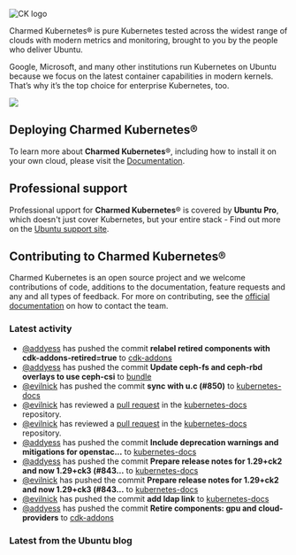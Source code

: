 ![CK logo](https://assets.ubuntu.com/v1/451d4cf4-Charmed+Kubernetes_RGB_onWhite_2022.svg)

Charmed Kubernetes® is pure Kubernetes tested across the widest range of clouds with modern metrics and monitoring, brought to you by the people who deliver Ubuntu.

Google, Microsoft, and many other institutions run Kubernetes on Ubuntu because we focus on the latest container capabilities in modern kernels. That’s why it’s the top choice for enterprise Kubernetes, too.

![](https://assets.ubuntu.com/v1/843c77b6-juju-at-a-glace.svg)

## Deploying Charmed Kubernetes®

To learn more about **Charmed Kubernetes**®, including how to install it on your own cloud, please visit the [Documentation][docs].

## Professional support

Professional upport for **Charmed Kubernetes**® is covered by **Ubuntu Pro**, which doesn't just cover Kubernetes, but your entire stack - Find out more on the [Ubuntu support site](https://ubuntu.com/support).

## Contributing to Charmed Kubernetes®

Charmed Kubernetes is an open source project and we welcome contributions of code, additions to the documentation, feature requests and any and all types of feedback. For more on contributing, see the [official documentation][get-in-touch] on how to contact the team.

<!-- LINKS -->
[docs]: https://ubuntu.com/kubernetes/docs
[get-in-touch]: https://ubuntu.com/kubernetes/docs/get-in-touch

### Latest activity

<!-- activity starts -->
 - [@addyess](https://github.com/addyess) has pushed the commit **relabel retired components with cdk-addons-retired=true** to [cdk-addons](https://github.com/charmed-kubernetes/cdk-addons)
 - [@addyess](https://github.com/addyess) has pushed the commit **Update ceph-fs and ceph-rbd overlays to use ceph-csi** to [bundle](https://github.com/charmed-kubernetes/bundle)
 - [@evilnick](https://github.com/evilnick) has pushed the commit **sync with u.c (#850)** to [kubernetes-docs](https://github.com/charmed-kubernetes/kubernetes-docs)
 - [@evilnick](https://github.com/evilnick) has reviewed a [pull request](https://github.com/charmed-kubernetes/kubernetes-docs/pull/850) in the [kubernetes-docs](https://github.com/charmed-kubernetes/kubernetes-docs) repository.
 - [@evilnick](https://github.com/evilnick) has reviewed a [pull request](https://github.com/charmed-kubernetes/kubernetes-docs/pull/850) in the [kubernetes-docs](https://github.com/charmed-kubernetes/kubernetes-docs) repository.
 - [@addyess](https://github.com/addyess) has pushed the commit **Include deprecation warnings and mitigations for openstac...** to [kubernetes-docs](https://github.com/charmed-kubernetes/kubernetes-docs)
 - [@addyess](https://github.com/addyess) has pushed the commit **Prepare release notes for 1.29+ck2 and now 1.29+ck3 (#843...** to [kubernetes-docs](https://github.com/charmed-kubernetes/kubernetes-docs)
 - [@evilnick](https://github.com/evilnick) has pushed the commit **Prepare release notes for 1.29+ck2 and now 1.29+ck3 (#843...** to [kubernetes-docs](https://github.com/charmed-kubernetes/kubernetes-docs)
 - [@evilnick](https://github.com/evilnick) has pushed the commit **add ldap link** to [kubernetes-docs](https://github.com/charmed-kubernetes/kubernetes-docs)
 - [@addyess](https://github.com/addyess) has pushed the commit **Retire components: gpu and cloud-providers** to [cdk-addons](https://github.com/charmed-kubernetes/cdk-addons)
<!-- activity ends -->

<!-- roadmap starts -->

<!-- roadmap ends -->

### Latest from the Ubuntu blog

<!-- blog starts -->

<!-- blog ends -->
